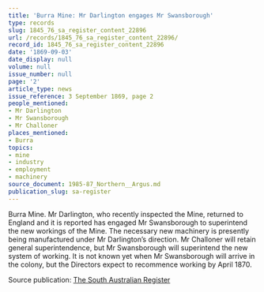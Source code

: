 ```yaml
---
title: 'Burra Mine: Mr Darlington engages Mr Swansborough'
type: records
slug: 1845_76_sa_register_content_22896
url: /records/1845_76_sa_register_content_22896/
record_id: 1845_76_sa_register_content_22896
date: '1869-09-03'
date_display: null
volume: null
issue_number: null
page: '2'
article_type: news
issue_reference: 3 September 1869, page 2
people_mentioned:
- Mr Darlington
- Mr Swansborough
- Mr Challoner
places_mentioned:
- Burra
topics:
- mine
- industry
- employment
- machinery
source_document: 1985-87_Northern__Argus.md
publication_slug: sa-register
---
```


Burra Mine.  Mr Darlington, who recently inspected the Mine, returned to England and it is reported has engaged Mr Swansborough to superintend the new workings of the Mine.  The necessary new machinery is presently being manufactured under Mr Darlington’s direction.  Mr Challoner will retain general superintendence, but Mr Swansborough will superintend the new system of working.  It is not known yet when Mr Swansborough will arrive in the colony, but the Directors expect to recommence working by April 1870.

Source publication: [The South Australian Register](/publications/sa-register/)

